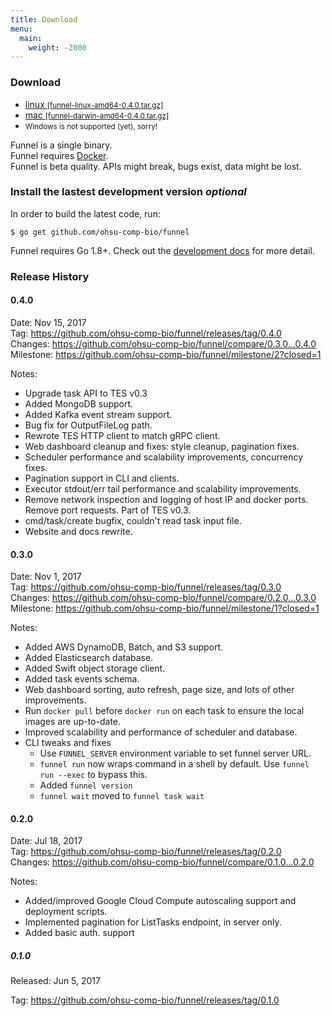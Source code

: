 ```yaml
---
title: Download
menu:
  main:
    weight: -2000
---
```


### Download

- [linux <small>[funnel-linux-amd64-0.4.0.tar.gz]</small>][linux-64-bin]
- [mac <small>[funnel-darwin-amd64-0.4.0.tar.gz]</small>][mac-64-bin]
- <small>Windows is not supported (yet), sorry!</small>

Funnel is a single binary.  
Funnel requires [Docker][docker].  
Funnel is beta quality. APIs might break, bugs exist, data might be lost.  

<h3>Install the lastest development version <i class="optional">optional</i></h3>

In order to build the latest code, run:
```shell
$ go get github.com/ohsu-comp-bio/funnel
```

Funnel requires Go 1.8+. Check out the [development docs][dev] for more detail.

### Release History

#### 0.4.0

Date: Nov 15, 2017  
Tag: https://github.com/ohsu-comp-bio/funnel/releases/tag/0.4.0  
Changes: https://github.com/ohsu-comp-bio/funnel/compare/0.3.0...0.4.0  
Milestone: https://github.com/ohsu-comp-bio/funnel/milestone/2?closed=1  

Notes:

- Upgrade task API to TES v0.3
- Added MongoDB support.
- Added Kafka event stream support.
- Bug fix for OutputFileLog path.
- Rewrote TES HTTP client to match gRPC client.
- Web dashboard cleanup and fixes: style cleanup, pagination fixes.
- Scheduler performance and scalability improvements, concurrency fixes.
- Pagination support in CLI and clients.
- Executor stdout/err tail performance and scalability improvements.
- Remove network inspection and logging of host IP and docker ports.
  Remove port requests. Part of TES v0.3.
- cmd/task/create bugfix, couldn't read task input file.
- Website and docs rewrite.

#### 0.3.0

Date: Nov 1, 2017  
Tag: https://github.com/ohsu-comp-bio/funnel/releases/tag/0.3.0  
Changes: https://github.com/ohsu-comp-bio/funnel/compare/0.2.0...0.3.0  
Milestone: https://github.com/ohsu-comp-bio/funnel/milestone/1?closed=1  

Notes:

- Added AWS DynamoDB, Batch, and S3 support.
- Added Elasticsearch database.
- Added Swift object storage client.
- Added task events schema.
- Web dashboard sorting, auto refresh, page size, and lots of other improvements.
- Run `docker pull` before `docker run` on each task to ensure the local images
  are up-to-date.
- Improved scalability and performance of scheduler and database.
- CLI tweaks and fixes
  - Use `FUNNEL_SERVER` environment variable to set funnel server URL.
  - `funnel run` now wraps command in a shell by default.
    Use `funnel run --exec` to bypass this.
  - Added `funnel version`
  - `funnel wait` moved to `funnel task wait`

#### 0.2.0

Date: Jul 18, 2017  
Tag: https://github.com/ohsu-comp-bio/funnel/releases/tag/0.2.0  
Changes: https://github.com/ohsu-comp-bio/funnel/compare/0.1.0...0.2.0  

Notes:

- Added/improved Google Cloud Compute autoscaling support and deployment scripts.
- Implemented pagination for ListTasks endpoint, in server only.
- Added basic auth. support

##### 0.1.0

Released: Jun 5, 2017

Tag: https://github.com/ohsu-comp-bio/funnel/releases/tag/0.1.0


[linux-64-bin]: https://github.com/ohsu-comp-bio/funnel/releases/download/0.3.0/funnel-linux-amd64-0.3.0.tar.gz
[mac-64-bin]: https://github.com/ohsu-comp-bio/funnel/releases/download/0.3.0/funnel-darwin-amd64-0.3.0.tar.gz
[dev]: /docs/development/
[docker]: https://docker.io
